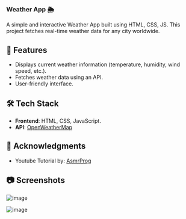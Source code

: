 ### Weather App 🌦️
A simple and interactive Weather App built using HTML, CSS, JS. This project fetches real-time weather data for any city worldwide.

## 🌟 Features
- Displays current weather information (temperature, humidity, wind speed, etc.).
- Fetches weather data using an API.
- User-friendly interface.

## 🛠️ Tech Stack
- **Frontend**: HTML, CSS, JavaScript.
- **API**: [OpenWeatherMap](https://openweathermap.org/api)

## 💎 Acknowledgments
- Youtube Tutorial by: [AsmrProg](https://www.youtube.com/@AsmrProg)

## 📷 Screenshots

![image](https://github.com/user-attachments/assets/f5b44baa-4a0e-42d8-9499-ecc0c4529e7c)

![image](https://github.com/user-attachments/assets/dd5a9177-401c-4123-8b4a-acb8e8f2b05e)

